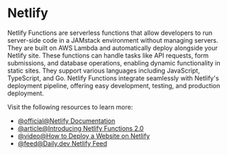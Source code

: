 # Netlify

Netlify Functions are serverless functions that allow developers to run server-side code in a JAMstack environment without managing servers. They are built on AWS Lambda and automatically deploy alongside your Netlify site. These functions can handle tasks like API requests, form submissions, and database operations, enabling dynamic functionality in static sites. They support various languages including JavaScript, TypeScript, and Go. Netlify Functions integrate seamlessly with Netlify's deployment pipeline, offering easy development, testing, and production deployment.

Visit the following resources to learn more:

- [@official@Netlify Documentation](https://docs.netlify.com/platform/primitives/#functions)
- [@article@Introducing Netlify Functions 2.0](https://www.netlify.com/blog/introducing-netlify-functions-2-0/)
- [@video@How to Deploy a Website on Netlify](https://www.youtube.com/watch?v=0P53S34zm44)
- [@feed@Daily.dev Netlify Feed](https://app.daily.dev/tags/netlify)